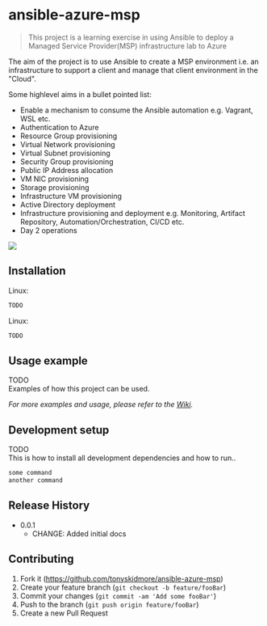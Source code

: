 # ansible-azure-msp
> This project is a learning exercise in using Ansible to deploy a Managed Service Provider(MSP) infrastructure lab to Azure



The aim of the project is to use Ansible to create a MSP environment i.e. an infrastructure to support a client and manage that client environment in the "Cloud".

Some highlevel aims in a bullet pointed list:  
* Enable a mechanism to consume the Ansible automation e.g. Vagrant, WSL etc.
* Authentication to Azure
* Resource Group provisioning
* Virtual Network provisioning
* Virtual Subnet provisioning
* Security Group provisioning
* Public IP Address allocation
* VM NIC provisioning
* Storage provisioning
* Infrastructure VM provisioning
* Active Directory deployment
* Infrastructure provisioning and deployment e.g. Monitoring, Artifact Repository, Automation/Orchestration, CI/CD etc.
* Day 2 operations


![](header.png)

## Installation

Linux:

```sh
TODO
```

Linux:

```sh
TODO
```

## Usage example

TODO  
Examples of how this project can be used.

_For more examples and usage, please refer to the [Wiki][wiki]._

## Development setup

TODO  
This is how to install all development dependencies and how to run..

```sh
some command
another command
```

## Release History

* 0.0.1
    * CHANGE: Added initial docs



## Contributing

1. Fork it (<https://github.com/tonyskidmore/ansible-azure-msp>)
2. Create your feature branch (`git checkout -b feature/fooBar`)
3. Commit your changes (`git commit -am 'Add some fooBar'`)
4. Push to the branch (`git push origin feature/fooBar`)
5. Create a new Pull Request

<!-- Markdown link & img dfn's -->
[wiki]: https://github.com/tonyskidmore/ansible-azure-msp/wiki
